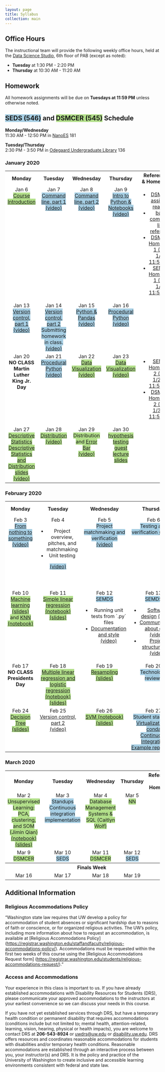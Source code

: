```yaml
---
layout: page
title: Syllabus
collection: main
---
```


## Office Hours

The instructional team will provide the following weekly office hours, held at the [Data Science Studio](https://escience.washington.edu/wrf-data-science-studio/), 6th floor of PAB (except as noted):

- **Tuesday** at 1:30 PM - 2:20 PM  
- **Thursday** at 10:30 AM - 11:20 AM  

## Homework

All homework assignments will be due on **Tuesdays at 11:59 PM** unless otherwise noted.

## <span style="background-color:#a6cee3">SEDS (546)</span> and <span style="background-color:#b2df8a">DSMCER (545)</span> Schedule


**Monday/Wednesday** <br>11:30 AM - 12:50 PM in [NanoES](http://uw.edu/maps/?nan) 181

**Tuesday/Thursday** <br>2:30 PM - 3:50 PM in [Odegaard Undergraduate Library](http://uw.edu/maps?oug) 136

<!--SEDS background color: #a6cee3
DSMCER background color: #b2df8a-->


### January 2020
<table style="width:100%; text-align:center" id="jan">
  <tr style="text-align: center; background-color:white">
    <th style="width: 20%">Monday</th>
    <th style="width: 20%">Tuesday</th>
    <th style="width: 20%">Wednesday</th>
    <th style="width: 20%">Thursday</th>
    <th style="width: 20%">References<br/>& Homework</th>
  </tr>
  <tr style="text-align: center; background-color:white; vertical-align: top">
    <td>Jan 6 <br/> 
    	<span style="background-color:#b2df8a"><A HREF="https://github.com/UWDIRECT/UWDIRECT.github.io/raw/master/Wi20_content/DSMCER/L1_Intro_to_Data_Science.pptx">Course Introduction</A></span> </td>
    <td>Jan 7 <br/> 
    	<span style="background-color:#a6cee3"><A HREF="https://github.com/UWDIRECT/UWDIRECT.github.io/raw/master/Wi20_content/SEDS/L1.1.Command_Line.pptx">Command line, part 1</A><br/><A HREF="https://uw.hosted.panopto.com/Panopto/Pages/Viewer.aspx?id=a4df1313-530c-4ff0-a802-ab3b01750434">(video)</A></span></td>
    <td>Jan 8 <br/> 
    	<span style="background-color:#a6cee3"><A HREF="https://github.com/UWDIRECT/UWDIRECT.github.io/raw/master/Wi20_content/SEDS/L1.1.Command_Line.pptx">Command line, part 2</A><br/><A HREF="https://uw.hosted.panopto.com/Panopto/Pages/Viewer.aspx?id=1502144b-80c0-4144-af9a-ab3c014179b1">(video)</A></span></td>
    <td>Jan 9 <br/> 
    	<span style="background-color:#a6cee3"><A HREF="https://raw.githubusercontent.com/UWDIRECT/UWDIRECT.github.io/master/Wi20_content/SEDS/L2.Simple_Breakout.ipynb">Intro to Python & Notebooks</A><br/><A HREF="https://uw.hosted.panopto.com/Panopto/Pages/Viewer.aspx?id=3480e1fc-6c03-4596-9efa-ab3d0172f04f">(video)</A></span> </td>
    <td><UL>
    	<LI><A HREF="https://aiche.onlinelibrary.wiley.com/doi/10.1002/aic.15192">DSMCER assigned reading</A></LI>
    	<LI><A HREF="https://github.com/UWDIRECT/UWDIRECT.github.io/raw/master/Wi19_content/SEDS/CSE%20390%20Bash%20Command%20Reference.pdf">bash command line reference</A></LI>
    	<LI><a HREF="https://classroom.github.com/a/oqV5DZF2">DSMCER Homework 1 (Due 1/14 11:59 PM)</A></LI>
    	<LI><a HREF="https://classroom.github.com/a/k-5fCOKt">SEMDS Homework 1 (Due 1/22 11:59 PM)</A></LI>
			</UL></td>
  </tr>
  <tr style="text-align: center; background-color:white; vertical-align: top">
    <td>Jan 13 <br/> 
    	<span style="background-color:#a6cee3"><A HREF="https://github.com/UWDIRECT/UWDIRECT.github.io/raw/master/Wi20_content/SEDS/L3.Version_Control.pptx">Version control, part 1</A><br/><A HREF="https://uw.hosted.panopto.com/Panopto/Pages/Viewer.aspx?id=b4d6c6c4-b7fe-4353-b2de-ab410141b55a">(video)</A></span> </td>
    <td>Jan 14 <br/> 
    	<span style="background-color:#a6cee3"><A HREF="https://github.com/UWDIRECT/UWDIRECT.github.io/raw/master/Wi20_content/SEDS/L3.Version_Control.pptx">Version control, part 2</A><br/>Submitting homework in class.<br/><A HREF="https://uw.hosted.panopto.com/Panopto/Pages/Viewer.aspx?id=3d20d1ba-c695-4e20-aee7-ab4201730de9">(video)</A></span> </td>
    <td>Jan 15 <br/> 
    	<span style="background-color:#a6cee3"><A HREF="https://raw.githubusercontent.com/UWDIRECT/UWDIRECT.github.io/master/Wi20_content/SEDS/L4.Python.ipynb">Python & Pandas</A><br/><A HREf="https://uw.hosted.panopto.com/Panopto/Pages/Viewer.aspx?id=3f5d8794-289a-4cd2-855e-ab4301422ec5">(video)</A></span> </td>
    <td>Jan 16 <br/> 
    	<span style="background-color:#a6cee3"><A HREF="https://raw.githubusercontent.com/UWDIRECT/UWDIRECT.github.io/master/Wi20_content/SEDS/L5.Procedural_Python.ipynb">Procedural Python</A><br/><A HREf="https://uw.hosted.panopto.com/Panopto/Pages/Viewer.aspx?id=0ed7185d-4905-4961-b5cc-ab440173adda">(video)</A></span> </td>
    <td></td>
  </tr>
  <tr style="text-align: center; background-color:white; vertical-align: top">
    <td>Jan 20 <br/> 
    	<span style="font-weight:bold">NO CLASS<br>Martin Luther King Jr. Day</span> </td>
    <td>Jan 21 <br/> 
    	<span style="background-color:#a6cee3"><A HREF="https://raw.githubusercontent.com/UWDIRECT/UWDIRECT.github.io/master/Wi20_content/SEDS/L5.Procedural_Python.ipynb">Procedural Python</A><br/><A HREf="https://uw.hosted.panopto.com/Panopto/Pages/Viewer.aspx?id=74b3f07d-b4bf-4dc5-ab7f-ab490172e1e3">(video)</A></span> </td>
    <td>Jan 22 <br/> 
    	<span style="background-color:#b2df8a"><A HREF="https://raw.githubusercontent.com/UWDIRECT/UWDIRECT.github.io/master/Wi20_content/DSMCER/L2_Visualization.pptx">Data Visualization</A><br/><A HREf="https://uw.hosted.panopto.com/Panopto/Pages/Viewer.aspx?id=079695e3-d852-484a-96a3-ab4a014207f0">(video)</A></span> </td>
    <td>Jan 23 <br/> 
    	<span style="background-color:#b2df8a"><A HREF="https://raw.githubusercontent.com/UWDIRECT/UWDIRECT.github.io/master/Wi20_content/DSMCER/L2_Visualization.ipynb">Data Visualization</A><br/><A HREf="https://uw.hosted.panopto.com/Panopto/Pages/Viewer.aspx?id=04300ec1-6326-4788-9899-ab4b01739dbb">(video)</A></span> </td>
    <td><ul><li><A HREF="https://classroom.github.com/a/uMHEAeek">SEMDS Homework 2 (Due 1/28 @ 11:59 PM)</A></li>
			<li><A HREF="https://classroom.github.com/a/mMuO9vEL">DSMCER Homework 2 (Due 1/30 @ 11:50 PM)</A></li>
			</ul>
			</td>
  </tr>
  <tr style="text-align: center; background-color:white; vertical-align: top">
    <td>Jan 27 <br/> 
    	<span style="background-color:#b2df8a"><A HREF="https://raw.githubusercontent.com/UWDIRECT/UWDIRECT.github.io/master/Wi20_content/DSMCER/L3_Descriptive_Statistics.ipynb">Descriptive Statistics</A><br/><A HREF="https://raw.githubusercontent.com/UWDIRECT/UWDIRECT.github.io/master/Wi20_content/DSMCER/L34_Descriptive_Statistics_Distribution.pptx">Descriptive Statistics and Distribution slides</A><br/><A HREf="https://uw.hosted.panopto.com/Panopto/Pages/Viewer.aspx?id=12484c78-19f5-4f66-9b63-ab4f01427668#">(video)</A></span> </td>
    <td>Jan 28 <br/> 
    	<span style="background-color:#b2df8a"><A HREF="https://raw.githubusercontent.com/UWDIRECT/UWDIRECT.github.io/master/Wi20_content/DSMCER/L4_Distributions.ipynb">Distribution</A><br/><A HREf="https://uw.hosted.panopto.com/Panopto/Pages/Viewer.aspx?id=78c6f1f6-5302-4d9d-acd6-ab500173cb0e#">(video)</A></span> </td>
    <td>Jan 29 <br/> 
    	<span style="background-color:#b2df8a">Distribution and <A HREF="https://raw.githubusercontent.com/UWDIRECT/UWDIRECT.github.io/master/Wi20_content/DSMCER/L5p1_Error_Bar.pptx"> Error Bar</A><br/><A HREf="https://uw.hosted.panopto.com/Panopto/Pages/Viewer.aspx?id=81c7a49e-485d-4415-a86f-ab510141b4fd#">(video)</A></span> </td>
    <td>Jan 30 <br/> 
    	<span style="background-color:#b2df8a"><A HREF="https://raw.githubusercontent.com/UWDIRECT/UWDIRECT.github.io/master/Wi20_content/DSMCER/L5_Hypothesis_testing.ipynb">hypothesis testing</A><br/><A HREF="https://raw.githubusercontent.com/UWDIRECT/UWDIRECT.github.io/master/Wi20_content/DSMCER/L5_Hypothesis_testing.pptx">guest lecture slides</A></span> </td>
    <td></td>
  </tr>
</table>


### February 2020


<table style="width:100%; text-align:center" id="feb">
  <tr style="text-align: center; background-color:white">
    <th style="width: 20%">Monday</th>
    <th style="width: 20%">Tuesday</th>
    <th style="width: 20%">Wednesday</th>
    <th style="width: 20%">Thursday</th>
    <th style="width: 20%">References<br/>& Homework</th>
  </tr>
  <tr style="text-align: center; background-color:white; vertical-align: top">
    <td>Feb 3 <br/> 
    	<span style="background-color:#a6cee3">
				<A HREF="https://github.com/UWDIRECT/UWDIRECT.github.io/raw/master/Wi20_content/SEDS/L6.NothingToSomething.ipynb">From nothing to something</A>
				<A HREf="https://uw.hosted.panopto.com/Panopto/Pages/Viewer.aspx?id=fff9e3e3-0489-4599-9475-ab56014194a0">(video)</A>
			</span>
		</td>
    <td>Feb 4 <br/> 
    	<span style="background-color:#a6cee3"><UL><LI>Project overview, pitches, and matchmaking</LI><LI>Unit testing</LI></UL><A HREF="https://uw.hosted.panopto.com/Panopto/Pages/Viewer.aspx?id=14b433b0-95d8-4011-a572-ab5701747b8c">(video)</A></span> </td>
    <td>Feb 5 <br/> 
    	<span style="background-color:#a6cee3">Project matchmaking and verification
				<A HREF="https://uw.hosted.panopto.com/Panopto/Pages/Viewer.aspx?id=9440e563-c7ea-4dfa-8822-ab58014200e5">(video)</A>
		</span> </td>
    <td>Feb 6 <br/> 
    	<span style="background-color:#a6cee3">Testing and verification <A HREF="https://uw.hosted.panopto.com/Panopto/Pages/Viewer.aspx?id=ea936d09-3bec-4d31-8809-ab5901731013">(video)</A></span> </td>
    <td><ul><li><A HREF="https://classroom.github.com/a/FqrRZxMS">DSMCER Homework 3 (Due 2/10 @ 11:50 PM)</A></li><LI><A HREF="https://classroom.github.com/a/-Umw2T4h">SEMDS Homework 3 (Due 2/13 @ 11:59 PM)</A></LI> 
        </ul></td>
  </tr>
  <tr style="text-align: center; background-color:white; vertical-align: top">
    <td>Feb 10 <br/> 
    	<span style="background-color:#b2df8a"> <A HREF="https://github.com/UWDIRECT/UWDIRECT.github.io/raw/master/Wi20_content/DSMCER/L6_MLIntro_20.pptx"> Machine learning (slides) </A> and <A HREF="https://github.com/UWDIRECT/UWDIRECT.github.io/raw/master/Wi20_content/DSMCER/L6_MLIntro.ipynb"> KNN (notebook) </A></span> </td>
    <td>Feb 11 <br/> 
    	<span style="background-color:#b2df8a"><A HREF="https://github.com/UWDIRECT/UWDIRECT.github.io/raw/master/Wi20_content/DSMCER/L7p1_SimpleRegression.ipynb">Simple linear regression (notebook) </A> <A HREF="https://github.com/UWDIRECT/UWDIRECT.github.io/raw/master/Wi20_content/DSMCER/L7p1_simpleRegression_20.pptx"> (slides) </A> </span> </td>
    <td>Feb 12 <br/> 
    	<span style="background-color:#a6cee3">SEMDS
				<ul>
					<li>Running unit tests from `.py` files</li>
					<li><A HREF="https://github.com/UWDIRECT/UWDIRECT.github.io/blob/master/Wi20_content/SEDS/L8.Style_and_Documentation.pptx?raw=true">Documentation and style</A> <A HREF="https://uw.hosted.panopto.com/Panopto/Pages/Viewer.aspx?id=306b8365-acd6-47fb-b55a-ab5f0141db50">(video)</A></li>
				</ul>
			</span>
    </td>
    <td>Feb 13 <br/> 
    	<span style="background-color:#a6cee3">SEMDS
				<ul>
					<li><A HREF="https://github.com/UWDIRECT/UWDIRECT.github.io/blob/master/Wi20_content/SEDS/L10.Software_Design.pptx?raw=true">Software design</A> <A HREF="https://uw.hosted.panopto.com/Panopto/Pages/Viewer.aspx?id=89e9d4be-b1eb-4168-aee4-ab6001731b28">(video)</A></li>
					<li><A HREF="https://github.com/UWDIRECT/UWDIRECT.github.io/blob/master/Wi20_content/SEDS/L10.Communication.pptx?raw=true">Communicating about code</A> <A HREF="https://uw.hosted.panopto.com/Panopto/Pages/Viewer.aspx?id=89e9d4be-b1eb-4168-aee4-ab6001731b28">(video)</A></li>
					<li><A HREF="https://github.com/UWDIRECT/UWDIRECT.github.io/raw/master/Wi20_content/SEDS/L9.Project_Structure.pdf">Project structure & CI</A> <A HREF="https://uw.hosted.panopto.com/Panopto/Pages/Viewer.aspx?id=89e9d4be-b1eb-4168-aee4-ab6001731b28">(video)</A></li>
				</ul>
			</span>
		</td>
    <td>
				<ul>
				<li><A HREF="https://classroom.github.com/a/QsVqEX1R">SEMDS Homework 4 - "the BIG one"<BR>(Due 2/24/20 @ 11:59 PM)</A></li>
				</ul>
		</td>
  </tr>
  <tr style="text-align: center; background-color:white; vertical-align: top">
    <td>Feb 17 <br/> 
    	<span style="font-weight:bold">NO CLASS<br>Presidents Day</span> </td>
    <td>Feb 18 <br/> 
    	<span style="background-color:#b2df8a"> <A HREF="https://github.com/UWDIRECT/UWDIRECT.github.io/raw/master/Wi20_content/DSMCER/L7_Regression.ipynb"> Multiple linear regression and logistic regression (notebook) </A> <A HREF="https://github.com/UWDIRECT/UWDIRECT.github.io/raw/master/Wi20_content/DSMCER/L7p2_multiRegression_20.pptx"> (slides) </A> </span> </td>
    <td>Feb 19 <br/> 
    	<span style="background-color:#b2df8a"> <A HREF="https://github.com/UWDIRECT/UWDIRECT.github.io/raw/master/Wi20_content/DSMCER/L8_Resampling.ipynb"> Resampling </A> <A HREF="https://github.com/UWDIRECT/UWDIRECT.github.io/raw/master/Wi20_content/DSMCER/L8_Resampling_20.pptx"> (slides) </A> </span> </td>
    <td>Feb 20 <br/> 
    	<span style="background-color:#a6cee3">Technology reviews</span> </td>
    <td></td>
  </tr>
  <tr style="text-align: center; background-color:white; vertical-align: top">
    <td>Feb 24 <br/> 
    	<span style="background-color:#b2df8a"> <A HREF="https://github.com/UWDIRECT/UWDIRECT.github.io/raw/master/Wi20_content/DSMCER/L9_DecisionTrees.ipynb"> Decision Tree </A> <A HREF="https://github.com/UWDIRECT/UWDIRECT.github.io/raw/master/Wi20_content/DSMCER/L9_DecisionTrees_20.pptx"> (slides) </A> </span> </td>
    <td>Feb 25 <br/> 
    	<span style="background-color:#a6cee3"></span><A HREF="https://github.com/UWDIRECT/UWDIRECT.github.io/raw/master/Wi20_content/SEDS/L11.Version_Control_p2.pptx">Version control, part 2</A><BR><A HREF="https://uw.hosted.panopto.com/Panopto/Pages/Viewer.aspx?id=33ee92aa-5d59-47fd-bb44-ab6c0176415e">(video)</A></td>
    <td>Feb 26 <br/> 
    	<span style="background-color:#b2df8a"> <A HREF="https://github.com/UWDIRECT/UWDIRECT.github.io/raw/master/Wi20_content/DSMCER/L10_SVMs.ipynb"> SVM (notebook) </A> <A HREF="https://github.com/UWDIRECT/UWDIRECT.github.io/raw/master/Wi20_content/DSMCER/L10_SvM_20.pptx"> (slides) </A> </span> </td>
    <td>Feb 27 <br/> 
    	<span style="background-color:#a6cee3">Student standups<BR><A HREF="https://github.com/UWDIRECT/UWDIRECT.github.io/raw/master/Wi20_content/SEDS/L12.Virtualization.pptx">Virtualization & conda</A><BR><A HREF="https://github.com/UWDIRECT/UWDIRECT.github.io/raw/master/Wi20_content/SEDS/L13.Continuous_Integration.pptx">Continuous Integration</A><BR><A HREF="https://github.com/dacb/codebase_conda">Example repository</A></span> </td>
    <td><ul><li><A HREF="https://classroom.github.com/a/SuL2RAQm">DSMCER Homework 4 (Due 3/3 @ 11:50 PM)</A></li>
        </ul></td>
  </tr>
</table>


### March 2020


<table style="width:100%; text-align:center" id="mar">
  <tr style="text-align: center; background-color:white">
    <th style="width: 20%">Monday</th>
    <th style="width: 20%">Tuesday</th>
    <th style="width: 20%">Wednesday</th>
    <th style="width: 20%">Thursday</th>
    <th style="width: 20%">References<br/>& Homework</th>
  </tr>
  <tr style="text-align: center; background-color:white; vertical-align: top">
    <td>Mar 2 <br/> 
    	<span style="background-color:#b2df8a">Unsupervised Learning: PCA, clustering, and SOM (Jimin Qian) 
	    <A HREF="https://github.com/UWDIRECT/UWDIRECT.github.io/raw/master/Wi20_content/DSMCER/L11_PCA_KMeans.ipynb">  (notebook) </A> <A HREF="https://github.com/UWDIRECT/UWDIRECT.github.io/raw/master/Wi20_content/DSMCER/PCA_clustering_SOM.pptx"> (slides) </A> </span> </td>
    <td>Mar 3 <br/> 
    	<span style="background-color:#a6cee3">Standups<BR>Continuous integration implementation</span> </td>
    <td>Mar 4 <br/> 
    	<span style="background-color:#b2df8a">Database Management Systems & SQL (Caitlyn Wolf)</span> </td>
    <td>Mar 5 <br/> 
    	<span style="background-color:#b2df8a"> NN </span> </td>
    <td></td>
  </tr>
  <tr style="text-align: center; background-color:white; vertical-align: top">
    <td>Mar 9 <br/> 
    	<span style="background-color:#b2df8a">DSMCER</span> </td>
    <td>Mar 10 <br/> 
    	<span style="background-color:#a6cee3">SEDS</span> </td>
    <td>Mar 11 <br/> 
    	<span style="background-color:#b2df8a">DSMCER</span> </td>
    <td>Mar 12 <br/> 
    	<span style="background-color:#a6cee3">SEDS</span> </td>
    <td></td>
  </tr>
  <tr style="text-align: center; background-color:white; vertical-align: top">
    <th colspan="5"> Finals Week </th>
  </tr>
  <tr style="text-align: center; background-color:white; vertical-align: top">
    <td>Mar 16 </td>
    <td>Mar 17 </td>
    <td>Mar 18 </td>
    <td>Mar 19 </td>
    <td></td>
  </tr>
</table>


## Additional Information

### Religious Accommodations Policy
“Washington state law requires that UW develop a policy for accommodation of student absences or significant hardship due to reasons of faith or conscience, or for organized religious activities. The UW’s policy, including more information about how to request an accommodation, is available at [Religious Accommodations Policy] (https://registrar.washington.edu/staffandfaculty/religious-accommodations-policy/). Accommodations must be requested within the first two weeks of this course using the [Religious Accommodations Request form] (https://registrar.washington.edu/students/religious-accommodations-request/).”

### Access and Accommodations
Your experience in this class is important to us. If you have already established accommodations with Disability Resources for Students (DRS), please communicate your approved accommodations to the instructors at your earliest convenience so we can discuss your needs in this course.

If you have not yet established services through DRS, but have a temporary health condition or permanent disability that requires accommodations (conditions include but not limited to; mental health, attention-related, learning, vision, hearing, physical or health impacts), you are welcome to contact DRS at **206-543-8924** or <uwdrs@uw.edu> or [disability.uw.edu](http://depts.washington.edu/uwdrs/). DRS offers resources and coordinates reasonable accommodations for students with disabilities and/or temporary health conditions.  Reasonable accommodations are established through an interactive process between you, your instructor(s) and DRS.  It is the policy and practice of the University of Washington to create inclusive and accessible learning environments consistent with federal and state law.


<!--## 546 / SEDS topics
Due Wed 11 59 PM   


| Week  | Tuesday Topic | Thursday Topic | References | Assignment |
|:------------|:-------------|:----------------|:-------------------|:-------------|
|1| [8 Jan] <br> [Intro & Command Line](https://github.com/UWDIRECT/UWDIRECT.github.io/raw/master/Wi19_content/SEDS/L1.Intro_Command_Line.pptx) ([video](https://uw.hosted.panopto.com/Panopto/Pages/Viewer.aspx?id=a85c102c-e851-4b6c-b608-a9cf0173521d)) | [10 Jan] <br> Morning: [Command Line, cont.](https://github.com/UWDIRECT/UWDIRECT.github.io/blob/master/Wi19_content/SEDS/L1.1.Command_Line.pptx?raw=true) ([video](https://uw.hosted.panopto.com/Panopto/Pages/Viewer.aspx?id=383fc220-5c29-4fa5-8f29-a9d10140fa36)) <br> <br> Afternoon: Intro to Python & Notebooks ([video](https://uw.hosted.panopto.com/Panopto/Pages/Viewer.aspx?id=814d0bfd-7c4f-4228-9e59-a9d101736ab0))<br>[L2.Simple_Breakout.ipynb](https://raw.githubusercontent.com/UWDIRECT/UWDIRECT.github.io/master/Wi19_content/SEDS/L2.Simple_Breakout.ipynb) | [bash command line reference](https://github.com/UWDIRECT/UWDIRECT.github.io/raw/master/Wi19_content/SEDS/CSE%20390%20Bash%20Command%20Reference.pdf) | [SEDS Homework 1](https://classroom.github.com/a/PIVkqgU7), Due Tue. Jan 22
|2| [15 Jan] <br> Morning: [Version control](https://github.com/UWDIRECT/UWDIRECT.github.io/raw/master/Wi19_content/SEDS/L3.Version_Control.pptx), part I ([video](https://uw.hosted.panopto.com/Panopto/Pages/Viewer.aspx?id=083bb22f-efad-473a-a3d8-a9d601412337))<br> <br> Afternoon: More version control!([video](https://uw.hosted.panopto.com/Panopto/Pages/Viewer.aspx?id=1ab0be05-0b61-4eeb-81ea-a9d601745b57)) | [17 Jan] <br> Version control, part II.5 & submitting homework<br>Python & Pandas [L4.Python.ipynb](https://raw.githubusercontent.com/UWDIRECT/UWDIRECT.github.io/master/Wi19_content/SEDS/L4.Python.ipynb) ([video1](https://uw.hosted.panopto.com/Panopto/Pages/Viewer.aspx?id=a113c2b8-a244-4207-a759-a9d801413775), [video2](https://uw.hosted.panopto.com/Panopto/Pages/Viewer.aspx?id=3088055e-9c4c-4b32-8d62-a9d80172fe5b))  | [Setting up an editor in git](http://swcarpentry.github.io/git-novice/02-setup/index.html) | [SEDS Homework 2](https://classroom.github.com/a/7TpQO0hJ), Due Jan 31
|3| [22 Jan] <br> [Procedural Python](https://raw.githubusercontent.com/UWDIRECT/UWDIRECT.github.io/master/Wi19_content/SEDS/L5.Procedural_Python.ipynb) [(video)](https://uw.hosted.panopto.com/Panopto/Pages/Viewer.aspx?id=f2d91feb-3e23-48b7-8f73-a9dd01415c38) | [24 Jan] <br> [Procedural Python](https://raw.githubusercontent.com/UWDIRECT/UWDIRECT.github.io/master/Wi19_content/SEDS/L5.Procedural_Python.ipynb) [(video, part 1)](https://uw.hosted.panopto.com/Panopto/Pages/Viewer.aspx?id=fc33fca3-0237-49f2-9b3a-a9df0142fbcd) [(video, part 2)](https://uw.hosted.panopto.com/Panopto/Pages/Viewer.aspx?id=4860c4b3-3700-406c-ae99-a9df0173a12b) | |
|4| [29 Jan] <br> See DSMCER | [31 Jan] <br> See DSMCER | |
|5| [5 Feb] <br> Snow Day <br> | [7 Feb] <br> [From Nothing to Something](https://github.com/UWDIRECT/UWDIRECT.github.io/raw/master/Wi19_content/SEDS/L6.NothingToSomething.pptx)<br>[notebook](https://github.com/UWDIRECT/UWDIRECT.github.io/raw/master/Wi19_content/SEDS/L6.NothingToSomething.ipynb) ([video](https://uw.hosted.panopto.com/Panopto/Pages/Viewer.aspx?id=82b29831-a6cb-4f1f-899f-a9ed0141b48a))<br>[Project slides](https://github.com/UWDIRECT/UWDIRECT.github.io/raw/master/Wi19_content/SEDS/L6.NothingToSomething.pptx) | | [SEDS Homework 3](https://classroom.github.com/a/6P_JtJI9), Due Feb. 21, 2019
|6| [12 Feb] <br> [Unit Tests](https://github.com/UWDIRECT/UWDIRECT.github.io/blob/master/Wi18_content/SEDS/L7.Testing.pptx?raw=true) [notebook](https://github.com/UWDIRECT/UWDIRECT.github.io/blob/master/Wi18_content/SEDS/L7.Testing.ipynb) [(video)](https://uw.hosted.panopto.com/Panopto/Pages/Viewer.aspx?id=686cc5f8-cf55-467a-b6cf-a8780142261d) <br> [Programming Style &  Documentation](https://github.com/UWDIRECT/UWDIRECT.github.io/blob/master/Wi18_content/SEDS/L8.Style_and_Documentation.pptx?raw=true) [(video)](https://uw.hosted.panopto.com/Panopto/Pages/Viewer.aspx?id=23bb8b04-7573-4914-864e-a87801730ce2)  | [14 Feb] <br> [Communication about Software](https://github.com/UWDIRECT/UWDIRECT.github.io/blob/master/Wi19_content/SEDS/L10.Communication.pptx?raw=true) <br> [Software Design](https://github.com/UWDIRECT/UWDIRECT.github.io/blob/master/Wi19_content/SEDS/L10.Software_Design.pptx?raw=true) <br> [Partially filled Unit Test notebook](https://github.com/UWDIRECT/UWDIRECT.github.io/blob/master/Wi18_content/SEDS/L7.Testing.pptx?raw=true) [(video)](https://uw.hosted.panopto.com/Panopto/Pages/Viewer.aspx?id=5bd63c31-718c-4d17-8f2e-a9f401418b79) |  | [SEDS Homework 4](https://classroom.github.com/a/SJGyu1_R), Due Feb. 26, 2019
|7| [19 Feb] <br> [Version control, part 2; video to watch before class](https://uw.hosted.panopto.com/Panopto/Pages/Viewer.aspx?id=6e281753-663e-4285-b0e9-51f25c9253ff) | [21 Feb] <br> Technology Reviews | | SEDS Homework 5 |
|8| [26 Feb] <br> [Package Structure](https://github.com/UWDIRECT/UWDIRECT.github.io/raw/master/Wi19_content/SEDS/L11.Project_Structure.pdf) [(video)](https://uw.hosted.panopto.com/Panopto/Pages/Viewer.aspx?id=eb1a8a87-0e50-4978-9465-aa00017a6b1b) | [28 Feb] <br> [Virtualization](https://github.com/UWDIRECT/UWDIRECT.github.io/raw/master/Wi19_content/SEDS/L12.Virtualization.pptx) | ||
|9| [5 Mar] <br> Student Standups | [7 Mar] <br> Student Standups | |
|10| [12 Mar] <br> Student Standups | [14 Mar] <br> Student Standups | |
|Finals Week| Tentative:<br>March 19, 4:30 - 6:20, Location TBD<br>Project poster presentations | | | |

## 545 / DSMCER topics  
Due Wed 11 59 PM  

| Week  | Tuesday Topic | Thursday Topic | References | Assignment |
|:------------|:-------------|:----------------|:-------------------|:-------------|
|1| [8 Jan] <br> [Introduction to Data Science](https://github.com/UWDIRECT/UWDIRECT.github.io/raw/master/Wi19_content/DSMCER/L1_Intro_to_Data_Science.pdf) [(video)](https://uw.hosted.panopto.com/Panopto/Pages/Viewer.aspx?id=910b1b2e-b963-452f-8895-a9cf01408f04) | [10 Jan] <br> See SEDS | [Beck et al, 2016](https://onlinelibrary.wiley.com/doi/full/10.1002/aic.15192) | [DSMCER Homework 1](https://classroom.github.com/a/WEWMwMYb), Due Thu. Jan 17 |
|2| [15 Jan] <br> See SEDS | [17 Jan] <br> See SEDS |  |
|3| [22 Jan] <br> [Data Visualization](https://raw.githubusercontent.com/UWDIRECT/UWDIRECT.github.io/master/Wi19_content/DSMCER/L2_Visualization_filled.ipynb), [Video](https://uw.hosted.panopto.com/Panopto/Pages/Viewer.aspx?id=c6a4003d-21c8-4a09-b52a-a9dd01733b6e) | [24 Jan] <br> See SEDS  | | [DSMCER Homework 2](https://classroom.github.com/a/1Xq7zd9y), Due Thurs. Jan 31 |
|4| [29 Jan] <br> Morning: Guest Lecture: Intellectual Property by Laura Dorsey <br> <br> Afternoon: [Stats Part I (Descriptive Stats)](https://raw.githubusercontent.com/UWDIRECT/UWDIRECT.github.io/master/Wi19_content/DSMCER/L3_Descriptive_Statistics_filled.ipynb), [Video](https://uw.hosted.panopto.com/Panopto/Pages/Viewer.aspx?id=84e3bc5a-7f1d-439d-bc95-a9e50000bdda) | [31 Jan] <br> Morning: [Stats Part II (Distributions)](https://raw.githubusercontent.com/UWDIRECT/UWDIRECT.github.io/master/Wi19_content/DSMCER/L4_Distributions_filled.ipynb), [Video](https://uw.hosted.panopto.com/Panopto/Pages/Viewer.aspx?id=2e8a47f0-e818-40a6-9ed8-a9e601439b83) <br> <br> Afternoon: [Stats Part III (Hypothesis Testing)](https://raw.githubusercontent.com/UWDIRECT/UWDIRECT.github.io/master/Wi19_content/DSMCER/L5_Hypothesis_testing_filled.ipynb), Video (2018, [1](https://uw.hosted.panopto.com/Panopto/Pages/Viewer.aspx?id=7d0662a2-efe0-4d50-9abe-a87a0141896d) and [2](https://uw.hosted.panopto.com/Panopto/Pages/Viewer.aspx?id=d17a0ca9-3325-4476-9ab6-a87f017319ed))| | [DSMCER Homework 3](https://classroom.github.com/a/-F-TUY0b), Due Thurs. Feb 7 |
|5| [5 Feb] <br> Snow day | [7 Feb] <br>  Project Pitches & Matchmaking | | |
|6| [12 Feb] <br> Snow day | [14 Feb] <br> [Machine Learning Intro & KNNs](https://raw.githubusercontent.com/UWDIRECT/UWDIRECT.github.io/master/Wi19_content/DSMCER/L6_MLIntro.ipynb) <br> [Video](https://uw.hosted.panopto.com/Panopto/Pages/Viewer.aspx?id=afd06355-d395-416e-8c7a-a9f401734a5d) | | |
|7| [19 Feb] <br> [Regression](https://raw.githubusercontent.com/UWDIRECT/UWDIRECT.github.io/master/Wi19_content/DSMCER/L7_Regression.ipynb) and [slides](https://github.com/UWDIRECT/UWDIRECT.github.io/blob/master/Wi19_content/DSMCER/L7_Regression.pptx) <br> [Decision Trees](https://raw.githubusercontent.com/UWDIRECT/UWDIRECT.github.io/master/Wi19_content/DSMCER/L10_DecisionTrees_filled.ipynb) <br> [video](https://uw.hosted.panopto.com/Panopto/Pages/Auth/Access.aspx?delivery=2d9edc2f-da54-43fb-9ec8-a8940147b50d) | [21 Feb] <br> [Image Analysis](https://raw.githubusercontent.com/UWDIRECT/UWDIRECT.github.io/blob/master/Wi19_content/DSMCER/L9_Image_Analysis_filled.ipynb) <br> [SVMs and Unsupervised Learning](https://raw.githubusercontent.com/UWDIRECT/UWDIRECT.github.io/blob/master/Wi18_content/DSMCER/L13.SVM_Unsupervised.pptx?raw=true) <br> [SVM notebook](https://raw.githubusercontent.com/UWDIRECT/UWDIRECT.github.io/master/Wi19_content/DSMCER/L11_SVMs_supplementary.ipynb) | |
|8| [26 Feb] <br> [Bootstrapping and Cross-Validation](https://raw.githubusercontent.com/UWDIRECT/UWDIRECT.github.io/master/Wi19_content/DSMCER/L8_Validation.ipynb) | [28 Feb] <br> [Regularization](https://raw.githubusercontent.com/UWDIRECT/UWDIRECT.github.io/master/Wi19_content/DSMCER/L8_SubsetRegularization_filled.ipynb) | | [DSMCER Homework 4](https://classroom.github.com/a/pSvY8aI_), Due Thurs, Feb 28 |
|9| [5 Mar] <br> Caitlyn Wolf: <br> [DBMS & SQL](https://raw.githubusercontent.com/UWDIRECT/UWDIRECT.github.io/master/Wi19_content/DSMCER/L10_DBMS_answers.pdf) | [7 Mar] <br> [Neural Networks](https://raw.githubusercontent.com/UWDIRECT/UWDIRECT.github.io/master/Wi19_content/DSMCER/L12_Neural_Networks_filled.ipynb) | | |
|10| [12 Mar] <br> Theodore Cohen: <br>  | [14 Mar] <br> Will Kearns: Hyak | | |
|Finals Week|  Tentative:<br>March 19, 4:30 - 6:20, Location TBD<br>Project poster presentations | | |

* ISL = Introduction to Statistical Learning by James et al. [Free PDF](http://www-bcf.usc.edu/~gareth/ISL/)
* ["Points of Significance"](https://www.nature.com/nmeth/articles?searchType=journalSearch&sort=PubDate&type=this-month&page=3) in *Nature Methods*

{: rules="groups"}
-->
